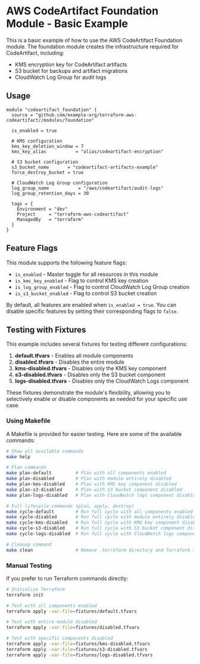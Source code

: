 # AWS CodeArtifact Foundation Module - Basic Example

This is a basic example of how to use the AWS CodeArtifact Foundation module. The foundation module creates the infrastructure required for CodeArtifact, including:

- KMS encryption key for CodeArtifact artifacts
- S3 bucket for backups and artifact migrations
- CloudWatch Log Group for audit logs

## Usage

```hcl
module "codeartifact_foundation" {
  source = "github.com/example-org/terraform-aws-codeartifact//modules/foundation"

  is_enabled = true

  # KMS configuration
  kms_key_deletion_window = 7
  kms_key_alias           = "alias/codeartifact-encryption"

  # S3 bucket configuration
  s3_bucket_name       = "codeartifact-artifacts-example"
  force_destroy_bucket = true

  # CloudWatch Log Group configuration
  log_group_name           = "/aws/codeartifact/audit-logs"
  log_group_retention_days = 30

  tags = {
    Environment = "dev"
    Project     = "terraform-aws-codeartifact"
    ManagedBy   = "terraform"
  }
}
```

## Feature Flags

This module supports the following feature flags:

- `is_enabled` - Master toggle for all resources in this module
- `is_kms_key_enabled` - Flag to control KMS key creation
- `is_log_group_enabled` - Flag to control CloudWatch Log Group creation
- `is_s3_bucket_enabled` - Flag to control S3 bucket creation

By default, all features are enabled when `is_enabled = true`. You can disable specific features by setting their corresponding flags to `false`.

## Testing with Fixtures

This example includes several fixtures for testing different configurations:

1. **default.tfvars** - Enables all module components
2. **disabled.tfvars** - Disables the entire module
3. **kms-disabled.tfvars** - Disables only the KMS key component
4. **s3-disabled.tfvars** - Disables only the S3 bucket component
5. **logs-disabled.tfvars** - Disables only the CloudWatch Logs component

These fixtures demonstrate the module's flexibility, allowing you to selectively enable or disable components as needed for your specific use case.

### Using Makefile

A Makefile is provided for easier testing. Here are some of the available commands:

```bash
# Show all available commands
make help

# Plan commands
make plan-default         # Plan with all components enabled
make plan-disabled        # Plan with module entirely disabled
make plan-kms-disabled    # Plan with KMS key component disabled
make plan-s3-disabled     # Plan with S3 bucket component disabled
make plan-logs-disabled   # Plan with CloudWatch logs component disabled

# Full lifecycle commands (plan, apply, destroy)
make cycle-default        # Run full cycle with all components enabled
make cycle-disabled       # Run full cycle with module entirely disabled
make cycle-kms-disabled   # Run full cycle with KMS key component disabled
make cycle-s3-disabled    # Run full cycle with S3 bucket component disabled
make cycle-logs-disabled  # Run full cycle with CloudWatch logs component disabled

# Cleanup command
make clean                # Remove .terraform directory and Terraform state files
```

### Manual Testing

If you prefer to run Terraform commands directly:

```bash
# Initialize Terraform
terraform init

# Test with all components enabled
terraform apply -var-file=fixtures/default.tfvars

# Test with entire module disabled
terraform apply -var-file=fixtures/disabled.tfvars

# Test with specific components disabled
terraform apply -var-file=fixtures/kms-disabled.tfvars
terraform apply -var-file=fixtures/s3-disabled.tfvars
terraform apply -var-file=fixtures/logs-disabled.tfvars
```

<!-- BEGIN_TF_DOCS -->
<!-- END_TF_DOCS -->
